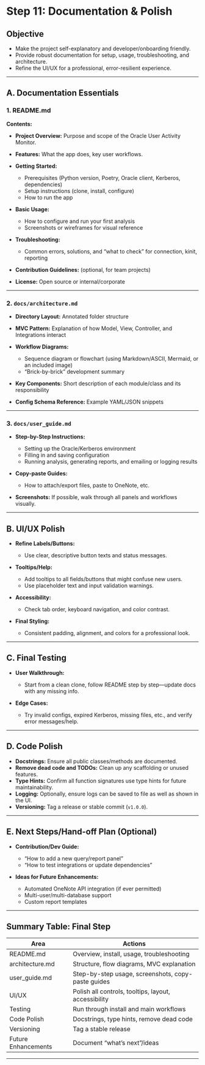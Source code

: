 # **Step 11: Documentation & Polish**

## **Objective**

* Make the project self-explanatory and developer/onboarding friendly.
* Provide robust documentation for setup, usage, troubleshooting, and architecture.
* Refine the UI/UX for a professional, error-resilient experience.

---

## **A. Documentation Essentials**

### **1. README.md**

**Contents:**

* **Project Overview:** Purpose and scope of the Oracle User Activity Monitor.
* **Features:** What the app does, key user workflows.
* **Getting Started:**

  * Prerequisites (Python version, Poetry, Oracle client, Kerberos, dependencies)
  * Setup instructions (clone, install, configure)
  * How to run the app
* **Basic Usage:**

  * How to configure and run your first analysis
  * Screenshots or wireframes for visual reference
* **Troubleshooting:**

  * Common errors, solutions, and “what to check” for connection, kinit, reporting
* **Contribution Guidelines:** (optional, for team projects)
* **License:** Open source or internal/corporate

---

### **2. `docs/architecture.md`**

* **Directory Layout:** Annotated folder structure
* **MVC Pattern:** Explanation of how Model, View, Controller, and Integrations interact
* **Workflow Diagrams:**

  * Sequence diagram or flowchart (using Markdown/ASCII, Mermaid, or an included image)
  * “Brick-by-brick” development summary
* **Key Components:** Short description of each module/class and its responsibility
* **Config Schema Reference:** Example YAML/JSON snippets

---

### **3. `docs/user_guide.md`**

* **Step-by-Step Instructions:**

  * Setting up the Oracle/Kerberos environment
  * Filling in and saving configuration
  * Running analysis, generating reports, and emailing or logging results
* **Copy-paste Guides:**

  * How to attach/export files, paste to OneNote, etc.
* **Screenshots:** If possible, walk through all panels and workflows visually.

---

## **B. UI/UX Polish**

* **Refine Labels/Buttons:**

  * Use clear, descriptive button texts and status messages.
* **Tooltips/Help:**

  * Add tooltips to all fields/buttons that might confuse new users.
  * Use placeholder text and input validation warnings.
* **Accessibility:**

  * Check tab order, keyboard navigation, and color contrast.
* **Final Styling:**

  * Consistent padding, alignment, and colors for a professional look.

---

## **C. Final Testing**

* **User Walkthrough:**

  * Start from a clean clone, follow README step by step—update docs with any missing info.
* **Edge Cases:**

  * Try invalid configs, expired Kerberos, missing files, etc., and verify error messages/help.

---

## **D. Code Polish**

* **Docstrings:** Ensure all public classes/methods are documented.
* **Remove dead code and TODOs:** Clean up any scaffolding or unused features.
* **Type Hints:** Confirm all function signatures use type hints for future maintainability.
* **Logging:** Optionally, ensure logs can be saved to file as well as shown in the UI.
* **Versioning:** Tag a release or stable commit (`v1.0.0`).

---

## **E. Next Steps/Hand-off Plan (Optional)**

* **Contribution/Dev Guide:**

  * “How to add a new query/report panel”
  * “How to test integrations or update dependencies”
* **Ideas for Future Enhancements:**

  * Automated OneNote API integration (if ever permitted)
  * Multi-user/multi-database support
  * Custom report templates

---

## **Summary Table: Final Step**

| Area                | Actions                                              |
| ------------------- | ---------------------------------------------------- |
| README.md           | Overview, install, usage, troubleshooting            |
| architecture.md     | Structure, flow diagrams, MVC explanation            |
| user\_guide.md      | Step-by-step usage, screenshots, copy-paste guides   |
| UI/UX               | Polish all controls, tooltips, layout, accessibility |
| Testing             | Run through install and main workflows               |
| Code Polish         | Docstrings, type hints, remove dead code             |
| Versioning          | Tag a stable release                                 |
| Future Enhancements | Document “what’s next”/ideas                         |

---
